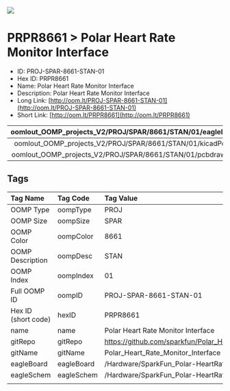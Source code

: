 


  
![][im]
# PRPR8661 > Polar Heart Rate Monitor Interface

- ID: PROJ-SPAR-8661-STAN-01
- Hex ID: PRPR8661
- Name: Polar Heart Rate Monitor Interface
- Description: Polar Heart Rate Monitor Interface
- Long Link: [http://oom.lt/PROJ-SPAR-8661-STAN-01](http://oom.lt/PROJ-SPAR-8661-STAN-01)
- Short Link: [http://oom.lt/PRPR8661](http://oom.lt/PRPR8661)
  

|oomlout_OOMP_projects_V2/PROJ/SPAR/8661/STAN/01/eagleImage.png|oomlout_OOMP_projects_V2/PROJ/SPAR/8661/STAN/01/eagleSchemImage.png|oomlout_OOMP_projects_V2/PROJ/SPAR/8661/STAN/01/kicadPcb3dFront.png|oomlout_OOMP_projects_V2/PROJ/SPAR/8661/STAN/01/kicadPcb3dBack.png|
| :---: | :---: | :---: | :---: |
|oomlout_OOMP_projects_V2/PROJ/SPAR/8661/STAN/01/kicadPcb3d.png|oomlout_OOMP_projects_V2/PROJ/SPAR/8661/STAN/01/bomBack.png|oomlout_OOMP_projects_V2/PROJ/SPAR/8661/STAN/01/bomFront.png|oomlout_OOMP_projects_V2/PROJ/SPAR/8661/STAN/01/pcbdraw.svg|
|oomlout_OOMP_projects_V2/PROJ/SPAR/8661/STAN/01/pcbdrawBack.svg||||

## Tags
  

|Tag Name|Tag Code|Tag Value|
| :--- | :--- | :--- |
|OOMP Type|oompType|PROJ|
|OOMP Size|oompSize|SPAR|
|OOMP Color|oompColor|8661|
|OOMP Description|oompDesc|STAN|
|OOMP Index|oompIndex|01|
|Full OOMP ID|oompID|PROJ-SPAR-8661-STAN-01|
|Hex ID (short code)|hexID|PRPR8661|
|name|name|Polar Heart Rate Monitor Interface|
|gitRepo|gitRepo|https://github.com/sparkfun/Polar_Heart_Rate_Monitor_Interface|
|gitName|gitName|Polar_Heart_Rate_Monitor_Interface|
|eagleBoard|eagleBoard|/Hardware/SparkFun_Polar-HeartRate.brd|
|eagleSchem|eagleSchem|/Hardware/SparkFun_Polar-HeartRate.sch|
||||



[im]: PROJ/SPAR/8661/STAN/01/kicadPcb3d_450.png
